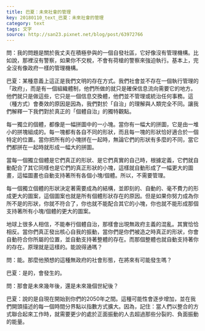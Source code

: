 ```yaml
---
title: 巴夏：未來社會的管理
key: 20180110_text_巴夏：未來社會的管理
category: text
tags: 文字
source: http://san23.pixnet.net/blog/post/63972766
---
```


問：我的問題是關於我丈夫在積極參與的一個自發社區，它好像沒有管理機構。比如說，那裡沒有警察，如果你不交稅，不會有荷槍的警察來強迫執行。基本上，完全沒有像政府一樣的管理機構。

巴夏：某種意義上這正是我們文明的存在方式。我們社會並不存在一個執行管理的「政府」，而是有一個組織體制，他們所做的就只是確保信息流向需要它的地方。他們就只是做這些，它只是一個信息交換體，他們並不管理或統治任何事務。這（種方式）會奏效的原因是因為，我們對於「自治」的理解與人類完全不同。讓我們解釋一下我們對於真正的「個體自治」的獨特觀點。

每一獨立的個體，都像是一幅拼圖中的一小塊。當你有一幅大的拼圖，它是由一堆小的拼塊組成的。每一塊都有各自不同的形狀，而且每一塊的形狀恰好適合於一個特定的位置。當你把所有的小塊拼在一起時，無論它們的形狀有多麼的不同，當它們都拼在一起時就形成一幅大的拼圖。

當每一個獨立個體是它們真正的形狀、是它們真實的自己時，根據定義，它們就自動配合了其它同樣也是它們的真正形狀的小塊，這樣就自動形成了一幅更大的圖畫，這幅圖畫也自動支持著所有各個小塊/個體。所以，不需要管理。

每一個獨立個體的形狀決定著需要成為的結構，並即刻的、自動的、毫不費力的形成更大的圖案，這個圖案也就是所有個體形狀存在的原因。但是如果你努力成為你所不是的形狀，你就不符合了，你也就不能配合其它的小塊，你也就不能形成那個支持著所有小塊/個體的更大的圖案。

地球上很多人相信，不能奉行個體自治，那樣會出現無政府主義的混亂。其實恰恰相反。當你們真正發出核心自我的振動，當你們是你們被造之時真正的形狀，你會自動符合你所屬的位置，並自動支持著整體的存在。而那個整體也就自動支持著你的存在。原理就是這樣的。能說得通嗎？

問：能。那麼他預想的這種無政府的社會形態，在將來有可能發生嗎？

巴夏：是的，會發生的。

問：那會是未來幾年後，還是未來幾個世紀後？

巴夏：說的是自現在開始到你們的2050年之間。這種可能性會逐步增加，並在我們開頭描述的每一個時間分界點以指數方式擴大。因為，記住：當人們以整合的方式聯合起來工作時，就需要更少的處於正面振動的人去超過那些分裂的、負面振動的能量。
